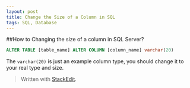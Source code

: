 ```yaml
---
layout: post
title: Change the Size of a Column in SQL
tags: SQL, Database
---
```


##How to Changing the size of a column in SQL Server?

```SQL
ALTER TABLE [table_name] ALTER COLUMN [column_name] varchar(20)
```

The `varchar(20)` is just an example column type, you should change it to your real type and size.


> Written with [StackEdit](https://stackedit.io/).